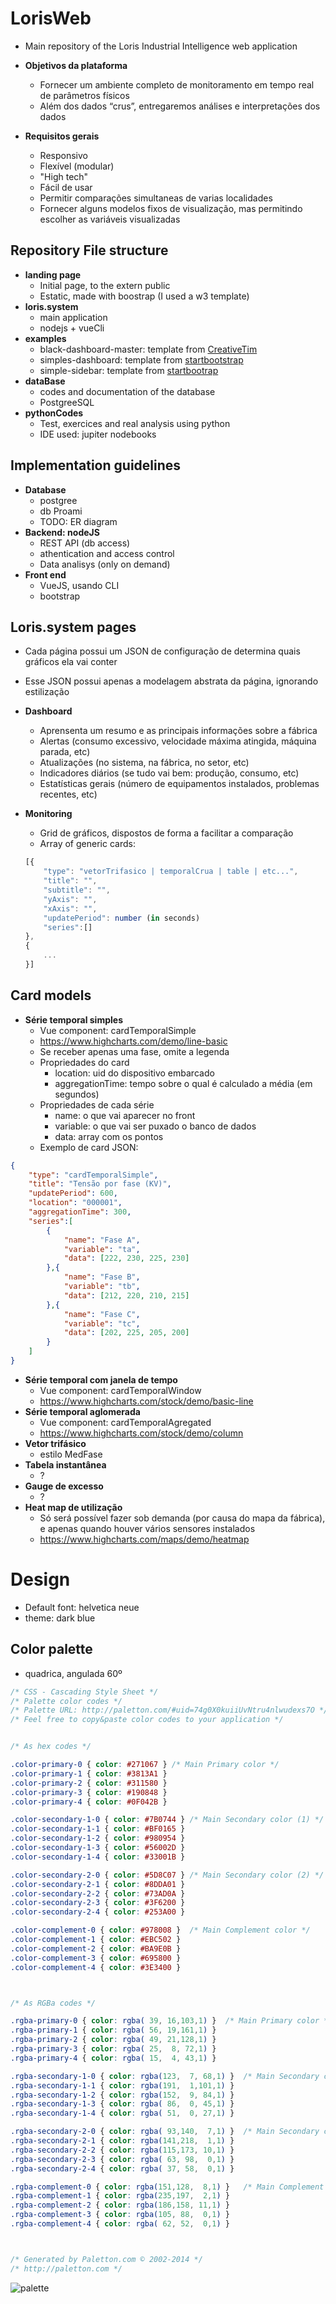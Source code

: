 # LorisWeb
* Main repository of the Loris Industrial Intelligence web application
* **Objetivos da plataforma**
  * Fornecer um ambiente completo de monitoramento em tempo real de parâmetros físicos
  * Além dos dados “crus”, entregaremos análises e interpretações dos dados

* **Requisitos gerais**
  * Responsivo
  * Flexível (modular)
  * "High tech"
  * Fácil de usar
  * Permitir comparações simultaneas de varias localidades
  * Fornecer alguns modelos fixos de visualização, mas permitindo escolher as variáveis visualizadas

## Repository File structure

* **landing page**
  * Initial page, to the extern public
  * Estatic, made with boostrap (I used a w3 template)
* **loris.system**
  * main application
  * nodejs + vueCli
* **examples**
  * black-dashboard-master: template from [CreativeTim](https://www.creative-tim.com/product/black-dashboard)
  * simples-dashboard: template from [startbootstrap](https://startbootstrap.com/themes/sb-admin-2/)
  * simple-sidebar: template from [startbootrap](https://startbootstrap.com/templates/simple-sidebar/)
* **dataBase**
  * codes and documentation of the database
  * PostgreeSQL
* **pythonCodes**
  * Test, exercices and real analysis using python
  * IDE used: jupiter nodebooks

## Implementation guidelines

* **Database**
  * postgree
  * db Proami
  * TODO: ER diagram
* **Backend: nodeJS**
  * REST API (db access)
  * athentication and access control
  * Data analisys (only on demand)
* **Front end**
  * VueJS, usando CLI
  * bootstrap

## Loris.system pages

* Cada página possui um JSON de configuração de determina quais gráficos ela vai conter

* Esse JSON possui apenas a modelagem abstrata da página, ignorando estilização

* **Dashboard**

  * Aprensenta um resumo e as principais informações sobre a fábrica
  * Alertas (consumo excessivo, velocidade máxima atingida, máquina parada, etc)
  * Atualizações (no sistema, na fábrica, no setor, etc)
  * Indicadores diários (se tudo vai bem: produção, consumo, etc)
  * Estatísticas gerais (número de equipamentos instalados, problemas recentes, etc)

* **Monitoring**

  * Grid de gráficos, dispostos de forma a facilitar a comparação
  * Array of generic cards:

  ```javascript
  [{
      "type": "vetorTrifasico | temporalCrua | table | etc...",
      "title": "",
      "subtitle": "",
      "yAxis": "",
      "xAxis": "",
      "updatePeriod": number (in seconds)
      "series":[]
  },
  {
      ...
  }]
  ```

## Card models

* **Série temporal simples**
  * Vue component: cardTemporalSimple
  * https://www.highcharts.com/demo/line-basic
  * Se receber apenas uma fase, omite a legenda
  * Propriedades do card
    * location: uid do dispositivo embarcado
    * aggregationTime: tempo sobre o qual é calculado a média (em segundos)
  * Propriedades de cada série
    * name: o que vai aparecer no front
    * variable: o que vai ser puxado o banco de dados
    * data: array com os pontos
  * Exemplo de card JSON:

``` JSON
{
    "type": "cardTemporalSimple",
    "title": "Tensão por fase (KV)",
    "updatePeriod": 600,
    "location": "000001",
    "aggregationTime": 300,
    "series":[
    	{
            "name": "Fase A",
            "variable": "ta",
            "data": [222, 230, 225, 230]
        },{
            "name": "Fase B",
            "variable": "tb",
            "data": [212, 220, 210, 215]
        },{
            "name": "Fase C",
            "variable": "tc",
            "data": [202, 225, 205, 200]
        }
	]
}
```

* **Série temporal com janela de tempo**
  * Vue component: cardTemporalWindow
  * https://www.highcharts.com/stock/demo/basic-line
* **Série temporal aglomerada**
  * Vue component: cardTemporalAgregated
  * https://www.highcharts.com/stock/demo/column
* **Vetor trifásico**
  * estilo MedFase
* **Tabela instantânea**
  * ?
* **Gauge de excesso**
  * ?
* **Heat map de utilização**
  * Só será possível fazer sob demanda (por causa do mapa da fábrica), e apenas quando houver vários sensores instalados
  * https://www.highcharts.com/maps/demo/heatmap



# Design

* Default font: helvetica neue
* theme: dark blue

## Color palette

* quadrica, angulada 60º

```css
/* CSS - Cascading Style Sheet */
/* Palette color codes */
/* Palette URL: http://paletton.com/#uid=74g0X0kuiiUvNtru4nlwudexs7O */
/* Feel free to copy&paste color codes to your application */


/* As hex codes */

.color-primary-0 { color: #271067 }	/* Main Primary color */
.color-primary-1 { color: #3813A1 }
.color-primary-2 { color: #311580 }
.color-primary-3 { color: #190848 }
.color-primary-4 { color: #0F042B }

.color-secondary-1-0 { color: #7B0744 }	/* Main Secondary color (1) */
.color-secondary-1-1 { color: #BF0165 }
.color-secondary-1-2 { color: #980954 }
.color-secondary-1-3 { color: #56002D }
.color-secondary-1-4 { color: #33001B }

.color-secondary-2-0 { color: #5D8C07 }	/* Main Secondary color (2) */
.color-secondary-2-1 { color: #8DDA01 }
.color-secondary-2-2 { color: #73AD0A }
.color-secondary-2-3 { color: #3F6200 }
.color-secondary-2-4 { color: #253A00 }

.color-complement-0 { color: #978008 }	/* Main Complement color */
.color-complement-1 { color: #EBC502 }
.color-complement-2 { color: #BA9E0B }
.color-complement-3 { color: #695800 }
.color-complement-4 { color: #3E3400 }



/* As RGBa codes */

.rgba-primary-0 { color: rgba( 39, 16,103,1) }	/* Main Primary color */
.rgba-primary-1 { color: rgba( 56, 19,161,1) }
.rgba-primary-2 { color: rgba( 49, 21,128,1) }
.rgba-primary-3 { color: rgba( 25,  8, 72,1) }
.rgba-primary-4 { color: rgba( 15,  4, 43,1) }

.rgba-secondary-1-0 { color: rgba(123,  7, 68,1) }	/* Main Secondary color (1) */
.rgba-secondary-1-1 { color: rgba(191,  1,101,1) }
.rgba-secondary-1-2 { color: rgba(152,  9, 84,1) }
.rgba-secondary-1-3 { color: rgba( 86,  0, 45,1) }
.rgba-secondary-1-4 { color: rgba( 51,  0, 27,1) }

.rgba-secondary-2-0 { color: rgba( 93,140,  7,1) }	/* Main Secondary color (2) */
.rgba-secondary-2-1 { color: rgba(141,218,  1,1) }
.rgba-secondary-2-2 { color: rgba(115,173, 10,1) }
.rgba-secondary-2-3 { color: rgba( 63, 98,  0,1) }
.rgba-secondary-2-4 { color: rgba( 37, 58,  0,1) }

.rgba-complement-0 { color: rgba(151,128,  8,1) }	/* Main Complement color */
.rgba-complement-1 { color: rgba(235,197,  2,1) }
.rgba-complement-2 { color: rgba(186,158, 11,1) }
.rgba-complement-3 { color: rgba(105, 88,  0,1) }
.rgba-complement-4 { color: rgba( 62, 52,  0,1) }



/* Generated by Paletton.com © 2002-2014 */
/* http://paletton.com */
```

![palette](examples/palette.png)
